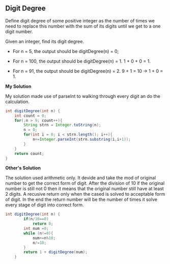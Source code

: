 ## Digit Degree 

Define digit degree of some positive integer as the number of times we need to replace this number with the sum of its digits until we get to a one digit number.

Given an integer, find its digit degree.

- For n = 5, the output should be digitDegree(n) = 0;

- For n = 100, the output should be digitDegree(n) = 1. 1 + 0 + 0 = 1.

- For n = 91, the output should be digitDegree(n) = 2. 9 + 1 = 10 -> 1 + 0 = 1.
   


**My Solution**

My solution made use of parseInt to walking through every digit an do the calculation.

```java
int digitDegree(int n) {
    int count = 0;
    for(;n > 9; count++){
        String strn = Integer.toString(n);
        n = 0;
        for(int i = 0; i < strn.length(); i++){
            n+=Integer.parseInt(strn.substring(i,i+1));
        }
    }
    return count;
}
```


**Other's Solution**

The solution used arithmetic only. It devide and take the mod of original number to get the correct form of digit. After the division of 10 if the original number is still not 0 then it means that the original number still have at least 2 digits. A recusive return only when the cased is solved to acceptable form of digit. In the end the return number will be the number of times it solve every stage of digit into correct form. 

```java
int digitDegree(int n) {
        if(n/10==0)
            return 0;
        int num =0;
        while (n!=0){
            num+=n%10;
            n/=10;
        }
        return 1 + digitDegree(num);
    }
```

